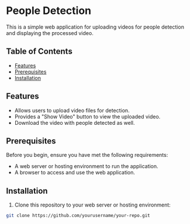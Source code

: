 
# People Detection

This is a simple web application for uploading videos for people detection and displaying the processed video.

## Table of Contents

- [Features](#features)
- [Prerequisites](#prerequisites)
- [Installation](#installation)



## Features

- Allows users to upload video files for  detection.
- Provides a "Show Video" button to view the uploaded video.
- Download the video with people detected as well. 

## Prerequisites

Before you begin, ensure you have met the following requirements:

- A web server or hosting environment to run the application.
- A browser to access and use the web application.

## Installation

1. Clone this repository to your web server or hosting environment:

```sh
git clone https://github.com/yourusername/your-repo.git
